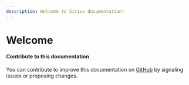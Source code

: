 ```yaml
---
description: Welcome to Sirius documentation!
---
```


# Welcome

#### Contribute to this documentation

You can contribute to improve this documentation on [GitHub](https://github.com/siriuscore/docs) by signaling issues or proposing changes.

